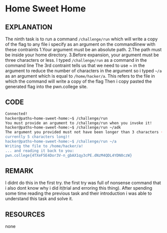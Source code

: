 # Home Sweet Home
## EXPLANATION 
The ninth task is to run a command `/challenge/run` which will write a copy of the flag to any file i specify as an argument on the commandlinew with these contraints
1.Your argument must be an absolute path.
2.The path must be inside your home directory.
3.Before expansion, your argument must be three characters or less.
I typed `/challenge/run` as a command in the command line 
The 3rd contraint tells us that we need to use ~ in the argument to reduce the number of characters in the argument 
so i typed `~/a` as an argument which is equal to `/home/hacker/a`. This refers to the file in which the command will write a copy of the flag
Then i copy pasted the generated flag into the pwn.college site.
## CODE 
```bash
Connected!
hacker@paths~home-sweet-home:~$ /challenge/run
You must provide an argument to /challenge/run when you invoke it!
hacker@paths~home-sweet-home:~$ /challenge/run ~/adk
The argument you provided must not have been longer than 3 characters (it's
currently 5 characters long)!
hacker@paths~home-sweet-home:~$ /challenge/run ~/a
Writing the file to /home/hacker/a!
... and reading it back to you:
pwn.college{4TXeF5E4Dor3V-n_gbAX1qy3cPE.dNzM4QDL4YDN0czW}
```
## REMARK 
I didnt do this in the first try. the first try was full of nonsense command that i also dont know why i did it(trial and erroring this thing). 
After spending some time reading the previous task and their introduction i was able to understand this task and solve it.
## RESOURCES 
none 
